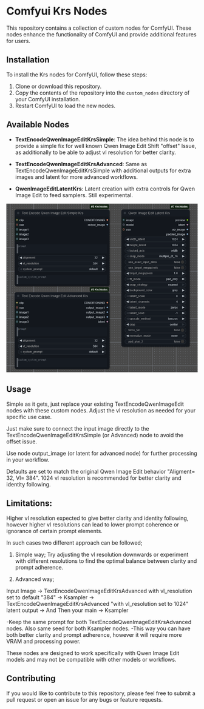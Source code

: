 # **Comfyui Krs Nodes**

This repository contains a collection of custom nodes for ComfyUI. These nodes enhance the functionality of ComfyUI and provide additional features for users.
## **Installation**
To install the Krs nodes for ComfyUI, follow these steps:
1. Clone or download this repository.
2. Copy the contents of the repository into the `custom_nodes` directory of your ComfyUI installation.
3. Restart ComfyUI to load the new nodes.
## **Available Nodes**
- **TextEncodeQwenImageEditKrsSimple**: The idea behind this node is to provide a simple fix for well known Qwen Image Edit Shift "offset" Issue, as additionally to be able to adjust vl resolution for better clarity.


- **TextEncodeQwenImageEditKrsAdvanced**: Same as TextEncodeQwenImageEditKrsSimple with additional outputs for extra images and latent for more advanced workflows.


- **QwenImageEditLatentKrs**: Latent creation with extra controls for Qwen Image Edit to feed samplers. Still experimental.

![nodes.png](images/nodes.png)



## **Usage**
Simple as it gets, just replace your existing TextEncodeQwenImageEdit nodes with these custom nodes. Adjust the vl resolution as needed for your specific use case.

Just make sure to connect the input image directly to the TextEncodeQwenImageEditKrsSimple (or Advanced) node to avoid the offset issue.

Use node output_image (or latent for advanced node) for further processing in your workflow.

Defaults are set to match the original Qwen Image Edit behavior "Aligment= 32, Vl= 384". 1024 vl resolution is recommended for better clarity and identity following.

## ****Limitations:**** 

Higher vl resolution expected to give better clarity and identity following, however higher vl resolutions can lead to lower prompt coherence or ignorance of certain prompt elements.

In such cases two different approach can be followed;
1. Simple way; Try adjusting the vl resolution downwards or experiment with different resolutions to find the optimal balance between clarity and prompt adherence.


2. Advanced way; 

Input Image -> TextEncodeQwenImageEditKrsAdvanced with vl_resolution set to default "384" -> Ksampler -> TextEncodeQwenImageEditKrsAdvanced "with vl_resolution set to 1024" latent output -> And Then your main -> Ksampler

-Keep the same prompt for both TextEncodeQwenImageEditKrsAdvanced nodes. Also same seed for both Ksampler nodes.
-This way you can have both better clarity and prompt adherence, however it will require more VRAM and processing power.

These nodes are designed to work specifically with Qwen Image Edit models and may not be compatible with other models or workflows.

## **Contributing**
If you would like to contribute to this repository, please feel free to submit a pull request or open an issue for any bugs or feature requests.
